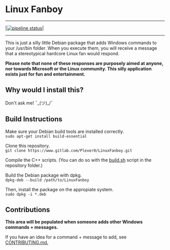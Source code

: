 # Linux Fanboy
- - -
|[![pipeline status](https://gitlab.com/Plexer0/LinuxFanboy/badges/master/pipeline.svg)](https://gitlab.com/Plexer0/LinuxFanboy/-/commits/master)|  
- - -
This is just a silly little Debian package that adds Windows commands to your /usr/bin folder.
When you execute them, you will receive a message that a stereotypical hardcore Linux fan would respond. 

**Please note that none of these responses are purposely aimed at anyone, nor towards Microsoft or the Linux community. This silly application exists just for fun and entertainment.**

## Why would I install this?
Don't ask me! ¯\_(ツ)_/¯

## Build Instructions
Make sure your Debian build tools are installed correctly.<br>
```sudo apt-get install build-essential```

Clone this repository.<br>
```git clone https://www.gitlab.com/Plexer0/LinuxFanboy.git```

Compile the C++ scripts. (You can do so with the [build.sh](build.sh) script in the repository folder.)

Build the Debian package with dpkg.<br>
```dpkg-deb --build /path/to/LinuxFanboy```

Then, install the package on the appropiate system.<br>
```sudo dpkg -i *.deb```

## Contributions
**This area will be populated when someone adds other Windows commands + messages.** <br>

If you have an idea for a command + message to add, see [CONTRIBUTING.md.](CONTRIBUTING.md)
